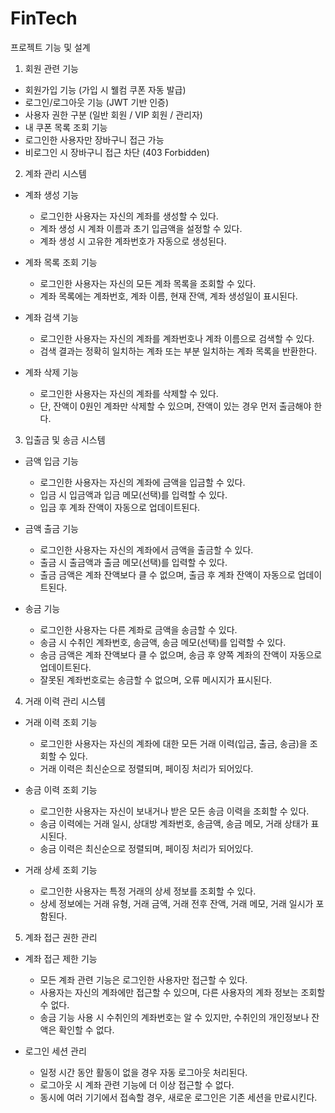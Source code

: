 # FinTech

프로젝트 기능 및 설계
1. 회원 관련 기능

* 회원가입 기능 (가입 시 웰컴 쿠폰 자동 발급)
* 로그인/로그아웃 기능 (JWT 기반 인증)
* 사용자 권한 구분 (일반 회원 / VIP 회원 / 관리자)
* 내 쿠폰 목록 조회 기능
* 로그인한 사용자만 장바구니 접근 가능
* 비로그인 시 장바구니 접근 차단 (403 Forbidden)

2. 계좌 관리 시스템

 * 계좌 생성 기능

   * 로그인한 사용자는 자신의 계좌를 생성할 수 있다.
   * 계좌 생성 시 계좌 이름과 초기 입금액을 설정할 수 있다.
   * 계좌 생성 시 고유한 계좌번호가 자동으로 생성된다.


 * 계좌 목록 조회 기능

   * 로그인한 사용자는 자신의 모든 계좌 목록을 조회할 수 있다.
   * 계좌 목록에는 계좌번호, 계좌 이름, 현재 잔액, 계좌 생성일이 표시된다.


 * 계좌 검색 기능

   * 로그인한 사용자는 자신의 계좌를 계좌번호나 계좌 이름으로 검색할 수 있다.
   * 검색 결과는 정확히 일치하는 계좌 또는 부분 일치하는 계좌 목록을 반환한다.


 * 계좌 삭제 기능

   * 로그인한 사용자는 자신의 계좌를 삭제할 수 있다.
   * 단, 잔액이 0원인 계좌만 삭제할 수 있으며, 잔액이 있는 경우 먼저 출금해야 한다.



3. 입출금 및 송금 시스템

 * 금액 입금 기능

   * 로그인한 사용자는 자신의 계좌에 금액을 입금할 수 있다.
   * 입금 시 입금액과 입금 메모(선택)를 입력할 수 있다.
   * 입금 후 계좌 잔액이 자동으로 업데이트된다.


 * 금액 출금 기능

   * 로그인한 사용자는 자신의 계좌에서 금액을 출금할 수 있다.
   * 출금 시 출금액과 출금 메모(선택)를 입력할 수 있다.
   * 출금 금액은 계좌 잔액보다 클 수 없으며, 출금 후 계좌 잔액이 자동으로 업데이트된다.


 * 송금 기능

   * 로그인한 사용자는 다른 계좌로 금액을 송금할 수 있다.
   * 송금 시 수취인 계좌번호, 송금액, 송금 메모(선택)를 입력할 수 있다.
   * 송금 금액은 계좌 잔액보다 클 수 없으며, 송금 후 양쪽 계좌의 잔액이 자동으로 업데이트된다.
   * 잘못된 계좌번호로는 송금할 수 없으며, 오류 메시지가 표시된다.



4. 거래 이력 관리 시스템

 * 거래 이력 조회 기능

   * 로그인한 사용자는 자신의 계좌에 대한 모든 거래 이력(입금, 출금, 송금)을 조회할 수 있다.
   * 거래 이력은 최신순으로 정렬되며, 페이징 처리가 되어있다.


 * 송금 이력 조회 기능

   * 로그인한 사용자는 자신이 보내거나 받은 모든 송금 이력을 조회할 수 있다.
   * 송금 이력에는 거래 일시, 상대방 계좌번호, 송금액, 송금 메모, 거래 상태가 표시된다.
   * 송금 이력은 최신순으로 정렬되며, 페이징 처리가 되어있다.


 * 거래 상세 조회 기능

   * 로그인한 사용자는 특정 거래의 상세 정보를 조회할 수 있다.
   * 상세 정보에는 거래 유형, 거래 금액, 거래 전후 잔액, 거래 메모, 거래 일시가 포함된다.



5. 계좌 접근 권한 관리

 * 계좌 접근 제한 기능

   * 모든 계좌 관련 기능은 로그인한 사용자만 접근할 수 있다.
   * 사용자는 자신의 계좌에만 접근할 수 있으며, 다른 사용자의 계좌 정보는 조회할 수 없다.
   * 송금 기능 사용 시 수취인의 계좌번호는 알 수 있지만, 수취인의 개인정보나 잔액은 확인할 수 없다.


 * 로그인 세션 관리

   * 일정 시간 동안 활동이 없을 경우 자동 로그아웃 처리된다.
   * 로그아웃 시 계좌 관련 기능에 더 이상 접근할 수 없다.
   * 동시에 여러 기기에서 접속할 경우, 새로운 로그인은 기존 세션을 만료시킨다.


